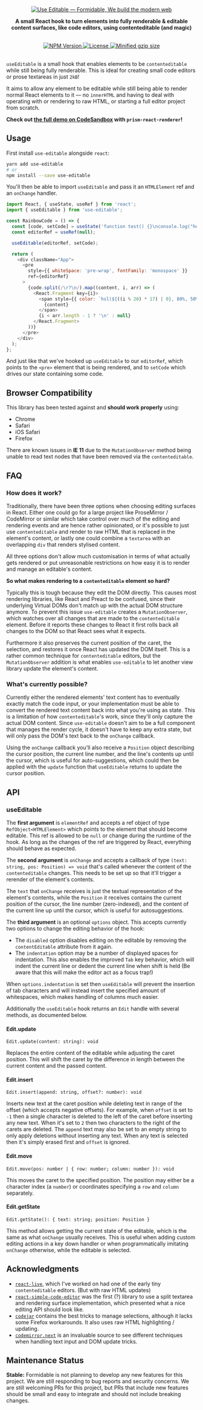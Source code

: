 <div align="center">
  <a href="https://formidable.com/open-source/" target="_blank">
    <img alt="Use Editable — Formidable, We build the modern web" src="./use-editable-Hero.png" />
  </a>
  <p align="center"><strong>A small React hook to turn elements into fully renderable & editable content surfaces, like code editors, using contenteditable (and magic)</strong></p>
  <br />
  <a href="https://npmjs.com/package/use-editable">
    <img alt="NPM Version" src="https://img.shields.io/npm/v/use-editable.svg" />
  </a>
  <a href="https://npmjs.com/package/use-editable">
    <img alt="License" src="https://img.shields.io/npm/l/use-editable.svg" />
  </a>
  <a href="https://bundlephobia.com/result?p=use-editable">
    <img alt="Minified gzip size" src="https://img.shields.io/bundlephobia/minzip/use-editable.svg?label=gzip%20size" />
  </a>
  <br />
  <br />
</div>

`useEditable` is a small hook that enables elements to be `contenteditable` while still being fully renderable. This is ideal for creating small code editors or prose textareas in just `2kB`!

It aims to allow any element to be editable while still being able to render normal React elements to it — no `innerHTML` and having to deal with operating with or rendering to raw HTML, or starting a full editor project from scratch.

**Check out [the full demo on CodeSandbox](https://codesandbox.io/s/use-editable-0l9kc) with `prism-react-renderer`!**

## Usage

First install `use-editable` alongside `react`:

```sh
yarn add use-editable
# or
npm install --save use-editable
```

You'll then be able to import `useEditable` and pass it an `HTMLElement` ref and an `onChange` handler.

```js
import React, { useState, useRef } from 'react';
import { useEditable } from 'use-editable';

const RainbowCode = () => {
  const [code, setCode] = useState('function test() {}\nconsole.log("hello");');
  const editorRef = useRef(null);

  useEditable(editorRef, setCode);

  return (
    <div className="App">
      <pre
        style={{ whiteSpace: 'pre-wrap', fontFamily: 'monospace' }}
        ref={editorRef}
      >
        {code.split(/\r?\n/).map((content, i, arr) => (
          <React.Fragment key={i}>
            <span style={{ color: `hsl(${((i % 20) * 17) | 0}, 80%, 50%)` }}>
              {content}
            </span>
            {i < arr.length - 1 ? '\n' : null}
          </React.Fragment>
        ))}
      </pre>
    </div>
  );
};
```

And just like that we've hooked up `useEditable` to our `editorRef`, which points to the `<pre>`
element that is being rendered, and to `setCode` which drives our state containing some code.

## Browser Compatibility

This library has been tested against and **should work properly** using:

- Chrome
- Safari
- iOS Safari
- Firefox

There are known issues in **IE 11** due to the `MutationObserver` method being unable to
read text nodes that have been removed via the `contenteditable`.

## FAQ

### How does it work?

Traditionally, there have been three options when choosing editing surfaces in React. Either one
could go for a large project like ProseMirror / CodeMirror or similar which take control over much
of the editing and rendering events and are hence rather opinionated, or it's possible to just
use `contenteditable` and render to raw HTML that is replaced in the element's content, or lastly one
could combine a `textarea` with an overlapping `div` that renders stylised content.

All three options don't allow much customisation in terms of what actually gets rendered or put
unreasonable restrictions on how easy it is to render and manage an editable's content.

**So what makes rendering to a `contenteditable` element so hard?**

Typically this is tough because they edit the DOM directly. This causes most rendering libraries, like
React and Preact to be confused, since their underlying Virtual DOMs don't match up with the actual
DOM structure anymore. To prevent this issue `use-editable` creates a `MutationObserver`, which watches
over all changes that are made to the `contenteditable` element. Before it reports these changes to
React it first rolls back all changes to the DOM so that React sees what it expects.

Furthermore it also preserves the current position of the caret, the selection, and restores it once
React has updated the DOM itself. This is a rather common technique for `contenteditable` editors, but
the `MutationObserver` addition is what enables `use-editable` to let another view library update the element's
content.

### What's currently possible?

Currently either the rendered elements' text content has to eventually exactly match the code input,
or your implementation must be able to convert the rendered text content back into what you're using
as state. This is a limitation of how `contenteditable`'s work, since they'll only capture the actual
DOM content. Since `use-editable` doesn't aim to be a full component that manages the render cycle, it
doesn't have to keep any extra state, but will only pass the DOM's text back to the `onChange` callback.

Using the `onChange` callback you'll also receive a `Position` object describing the cursor position,
the current line number, and the line's contents up until the cursor, which is useful for auto-suggestions,
which could then be applied with the `update` function that `useEditable` returns to update the cursor
position.

## API

### useEditable

The **first argument** is `elementRef` and accepts a ref object of type `RefObject<HTMLElement>` which
points to the element that should become editable. This ref is allowed to be `null` or change during
the runtime of the hook. As long as the changes of the ref are triggered by React, everything should
behave as expected.

The **second argument** is `onChange` and accepts a callback of type `(text: string, pos: Position) => void`
that's called whenever the content of the `contenteditable` changes. This needs to be set up so that
it'll trigger a rerender of the element's contents.

The `text` that `onChange` receives is just the textual representation of the element's contents, while the
`Position` it receives contains the current position of the cursor, the line number (zero-indexed), and
the content of the current line up until the cursor, which is useful for autosuggestions.

The **third argument** is an optional `options` object. This accepts currently two options to change
the editing behavior of the hook:

- The `disabled` option disables editing on the editable by removing the `contentEditable` attribute from
  it again.
- The `indentation` option may be a number of displayed spaces for indentation. This also enables the
  improved `Tab` key behavior, which will indent the current line or dedent the current line when shift is
  held (Be aware that this will make the editor act as a focus trap!)

When `options.indentation` is set then `useEditable` will prevent the insertion of tab characters and
will instead insert the specified amount of whitespaces, which makes handling of columns much easier.

Additionally the `useEditable` hook returns an `Edit` handle with several methods, as documented below.

#### Edit.update

`Edit.update(content: string): void`

Replaces the entire content of the editable while adjusting the caret position.
This will shift the caret by the difference in length between the current content and the passed content.

#### Edit.insert

`Edit.insert(append: string, offset?: number): void`

Inserts new text at the caret position while deleting text in range of the offset (which accepts negative offsets).
For example, when `offset` is set to `-1` then a single character is deleted to the left of the caret before
inserting any new text. When it's set to `2` then two characters to the right of the carets are deleted.
The `append` text may also be set to an empty string to only apply deletions without inserting any text.
When any text is selected then it's simply erased first and `offset` is ignored.

#### Edit.move

`Edit.move(pos: number | { row: number; column: number }): void`

This moves the caret to the specified position. The position may either be a character index (a `number`)
or coordinates specifying a `row` and `column` separately.

#### Edit.getState

`Edit.getState(): { text: string; position: Position }`

This method allows getting the current state of the editable, which is the same as what `onChange` usually
receives. This is useful when adding custom editing actions in a key down handler or when programmatically
imitating `onChange` otherwise, while the editable is selected.

## Acknowledgments

- [`react-live`](https://github.com/FormidableLabs/react-live/blob/v1.12.0/src/components/Editor/index.js), which I've worked on
  had one of the early tiny `contenteditable` editors. (But with raw HTML updates)
- [`react-simple-code-editor`](https://github.com/satya164/react-simple-code-editor) was the first (?) library to use a split textarea
  and rendering surface implementation, which presented what a nice editing API should look like.
- [`codejar`](https://github.com/antonmedv/codejar) contains the best tricks to manage selections, although it lacks some
  Firefox workarounds. It also uses raw HTML highlighting / updating.
- [`codemirror.next`](https://github.com/codemirror/codemirror.next) is an invaluable source to see different techniques when
  handling text input and DOM update tricks.


## Maintenance Status

**Stable:** Formidable is not planning to develop any new features for this project. We are still responding to bug reports and security concerns. We are still welcoming PRs for this project, but PRs that include new features should be small and easy to integrate and should not include breaking changes.
